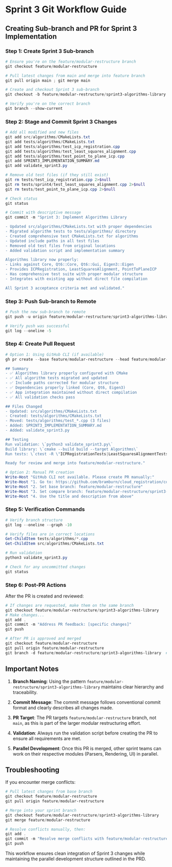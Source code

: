 # Sprint 3 Git Workflow Guide

## Creating Sub-branch and PR for Sprint 3 Implementation

### Step 1: Create Sprint 3 Sub-branch
```powershell
# Ensure you're on the feature/modular-restructure branch
git checkout feature/modular-restructure

# Pull latest changes from main and merge into feature branch
git pull origin main ; git merge main

# Create and checkout Sprint 3 sub-branch
git checkout -b feature/modular-restructure/sprint3-algorithms-library

# Verify you're on the correct branch
git branch --show-current
```

### Step 2: Stage and Commit Sprint 3 Changes
```powershell
# Add all modified and new files
git add src/algorithms/CMakeLists.txt
git add tests/algorithms/CMakeLists.txt
git add tests/algorithms/test_icp_registration.cpp
git add tests/algorithms/test_least_squares_alignment.cpp
git add tests/algorithms/test_point_to_plane_icp.cpp
git add SPRINT3_IMPLEMENTATION_SUMMARY.md
git add validate_sprint3.py

# Remove old test files (if they still exist)
git rm tests/test_icp_registration.cpp 2>$null
git rm tests/sprint4/test_least_squares_alignment.cpp 2>$null
git rm tests/test_point_to_plane_icp.cpp 2>$null

# Check status
git status

# Commit with descriptive message
git commit -m "Sprint 3: Implement Algorithms Library

- Updated src/algorithms/CMakeLists.txt with proper dependencies
- Migrated algorithm tests to tests/algorithms/ directory
- Created comprehensive test CMakeLists.txt for algorithms
- Updated include paths in all test files
- Removed old test files from original locations
- Added validation script and implementation summary

Algorithms library now properly:
- Links against Core, Qt6::Core, Qt6::Gui, Eigen3::Eigen
- Provides ICPRegistration, LeastSquaresAlignment, PointToPlaneICP
- Has comprehensive test suite with proper modular structure
- Integrates with existing app without direct file compilation

All Sprint 3 acceptance criteria met and validated."
```

### Step 3: Push Sub-branch to Remote
```powershell
# Push the new sub-branch to remote
git push -u origin feature/modular-restructure/sprint3-algorithms-library

# Verify push was successful
git log --oneline -5
```

### Step 4: Create Pull Request
```powershell
# Option 1: Using GitHub CLI (if available)
gh pr create --base feature/modular-restructure --head feature/modular-restructure/sprint3-algorithms-library --title "Sprint 3: Algorithms Library Implementation" --body "Implements Sprint 3 requirements for the Algorithms static library.

## Summary
- ✅ Algorithms library properly configured with CMake
- ✅ All algorithm tests migrated and updated
- ✅ Include paths corrected for modular structure
- ✅ Dependencies properly linked (Core, Qt6, Eigen3)
- ✅ App integration maintained without direct compilation
- ✅ All validation checks pass

## Files Changed
- Updated: src/algorithms/CMakeLists.txt
- Created: tests/algorithms/CMakeLists.txt
- Moved: tests/algorithms/test_*.cpp (3 files)
- Added: SPRINT3_IMPLEMENTATION_SUMMARY.md
- Added: validate_sprint3.py

## Testing
Run validation: \`python3 validate_sprint3.py\`
Build library: \`cmake --build build --target Algorithms\`
Run tests: \`ctest -R \"ICPRegistrationTests|LeastSquaresAlignmentTests|PointToPlaneICPTests\"\`

Ready for review and merge into feature/modular-restructure."

# Option 2: Manual PR creation
Write-Host "GitHub CLI not available. Please create PR manually:"
Write-Host "1. Go to: https://github.com/bramburn/cloud_registration/compare"
Write-Host "2. Set base branch: feature/modular-restructure"
Write-Host "3. Set compare branch: feature/modular-restructure/sprint3-algorithms-library"
Write-Host "4. Use the title and description from above"
```

### Step 5: Verification Commands
```powershell
# Verify branch structure
git log --oneline --graph -10

# Verify files are in correct locations
Get-ChildItem tests/algorithms/*.cpp
Get-ChildItem src/algorithms/CMakeLists.txt

# Run validation
python3 validate_sprint3.py

# Check for any uncommitted changes
git status
```

### Step 6: Post-PR Actions
After the PR is created and reviewed:

```powershell
# If changes are requested, make them on the same branch
git checkout feature/modular-restructure/sprint3-algorithms-library
# Make changes...
git add .
git commit -m "Address PR feedback: [specific changes]"
git push

# After PR is approved and merged
git checkout feature/modular-restructure
git pull origin feature/modular-restructure
git branch -d feature/modular-restructure/sprint3-algorithms-library  # Clean up local branch
```

## Important Notes

1. **Branch Naming**: Using the pattern `feature/modular-restructure/sprint3-algorithms-library` maintains clear hierarchy and traceability.

2. **Commit Message**: The commit message follows conventional commit format and clearly describes all changes made.

3. **PR Target**: The PR targets `feature/modular-restructure` branch, not `main`, as this is part of the larger modular restructuring effort.

4. **Validation**: Always run the validation script before creating the PR to ensure all requirements are met.

5. **Parallel Development**: Once this PR is merged, other sprint teams can work on their respective modules (Parsers, Rendering, UI) in parallel.

## Troubleshooting

If you encounter merge conflicts:
```powershell
# Pull latest changes from base branch
git checkout feature/modular-restructure
git pull origin feature/modular-restructure

# Merge into your sprint branch
git checkout feature/modular-restructure/sprint3-algorithms-library
git merge feature/modular-restructure

# Resolve conflicts manually, then:
git add .
git commit -m "Resolve merge conflicts with feature/modular-restructure"
git push
```

This workflow ensures clean integration of Sprint 3 changes while maintaining the parallel development structure outlined in the PRD.
